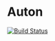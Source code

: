 # Auton

[![Build Status](https://github.com/AntonOresten/Auton.jl/actions/workflows/CI.yml/badge.svg?branch=main)](https://github.com/AntonOresten/Auton.jl/actions/workflows/CI.yml?query=branch%3Amain)
